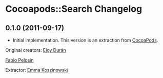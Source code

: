 # Cocoapods::Search Changelog

## 0.1.0 (2011-09-17) 

* Initial implementation. This version is an extraction from [CocoaPods](https://github.com/CocoaPods/CocoaPods). 

Original creators: 
[Eloy Durán](https://github.com/alloy)

[Fabio Pelosin](https://github.com/fabiopelosin)

Extractor:
[Emma Koszinowski](http://github.com/emkosz)
